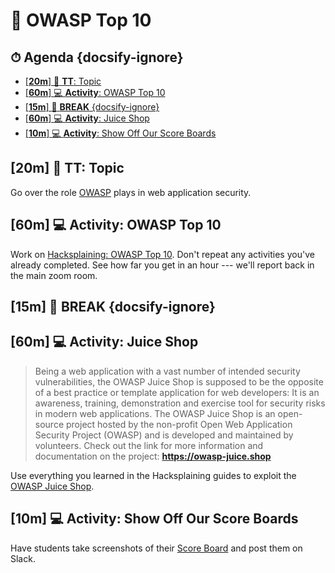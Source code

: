 <!-- Run this slideshow via the following command: reveal-md README.md -w -->
<!-- .slide: data-background="./../Slides/images/header.svg" data-background-repeat="none" data-background-size="40% 40%" data-background-position="center 10%" class="header" -->
# 🔐 OWASP Top 10

<!-- > -->

<!-- omit in toc -->
## ⏱ Agenda {docsify-ignore}

- [[**20m**] :speech_balloon: **TT**: Topic](#20m-%f0%9f%92%ac-tt-topic)
- [[**60m**] :computer: **Activity**: OWASP Top 10](#60m-%f0%9f%92%bb-activity-owasp-top-10)
- [[**15m**] :palm_tree: **BREAK** {docsify-ignore}](#15m-%f0%9f%8c%b4-break-docsify-ignore)
- [[**60m**] :computer: **Activity**: Juice Shop](#60m-%f0%9f%92%bb-activity-juice-shop)
- [[**10m**] :computer: **Activity**: Show Off Our Score Boards](#10m-%f0%9f%92%bb-activity-show-off-our-score-boards)

<!-- > -->

<!-- omit in toc -->
<!-- ## 🏆 Objectives

|   Level   | Verbs |
| --------- | ----- |
| 6: Create | design, formulate, build, invent, create, compose, generate, derive, modify, develop |
| 5: Evaluate | choose, support, relate, determine, defend, compare, contrast, justify, support, convince, select |
| 4: Analyze | classify, break down, categorize, analyze, diagram, illustrate, criticize, simplify, associate |
| 3: Apply | calculate, predict, apply, solve, illustrate, use, demonstrate, determine, model, perform, present |
| 2: Understand | describe, explain, paraphrase, restate, summarize, contrast, interpret, discuss |
| 1: Remember | list, recite, outline, define, name, match, quote, recall, identify, label, recognize | -->

<!-- > -->

## [**20m**] :speech_balloon: **TT**: Topic

Go over the role [OWASP](https://owasp.org) plays in web application security.

<!-- > -->

## [**60m**] :computer: **Activity**: OWASP Top 10

Work on [Hacksplaining: OWASP Top 10](https://www.hacksplaining.com/owasp). Don't repeat any activities you've already completed. See how far you get in an hour --- we'll report back in the main zoom room.

<!-- > -->

## [**15m**] :palm_tree: **BREAK** {docsify-ignore}

<!-- > -->

## [**60m**] :computer: **Activity**: Juice Shop

> Being a web application with a vast number of intended security vulnerabilities, the OWASP Juice Shop is supposed to be the opposite of a best practice or template application for web developers: It is an awareness, training, demonstration and exercise tool for security risks in modern web applications. The OWASP Juice Shop is an open-source project hosted by the non-profit Open Web Application Security Project (OWASP) and is developed and maintained by volunteers. Check out the link for more information and documentation on the project: **<https://owasp-juice.shop>**

Use everything you learned in the Hacksplaining guides to exploit the [OWASP Juice Shop](https://juice-shop.herokuapp.com/#/).

<!-- > -->

## [**10m**] :computer: **Activity**: Show Off Our Score Boards

Have students take screenshots of their [Score Board](https://juice-shop.herokuapp.com/#/score-board) and post them on Slack.

<!-- > -->
